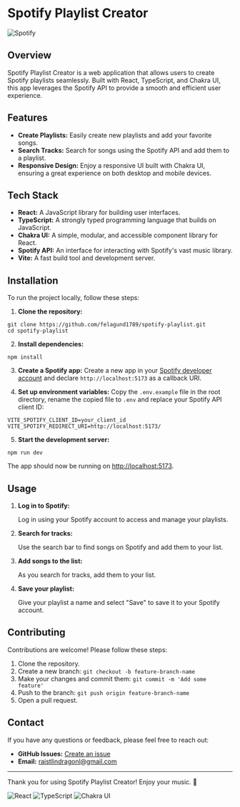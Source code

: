 # Spotify Playlist Creator

![Spotify](https://img.shields.io/badge/Spotify-1DB954?logo=spotify&logoColor=white)

## Overview

Spotify Playlist Creator is a web application that allows users to create Spotify playlists seamlessly. Built with React, TypeScript, and Chakra UI, this app leverages the Spotify API to provide a smooth and efficient user experience.

## Features

- **Create Playlists:** Easily create new playlists and add your favorite songs.
- **Search Tracks:** Search for songs using the Spotify API and add them to a playlist.
- **Responsive Design:** Enjoy a responsive UI built with Chakra UI, ensuring a great experience on both desktop and mobile devices.

## Tech Stack

- **React:** A JavaScript library for building user interfaces.
- **TypeScript:** A strongly typed programming language that builds on JavaScript.
- **Chakra UI:** A simple, modular, and accessible component library for React.
- **Spotify API:** An interface for interacting with Spotify's vast music library.
- **Vite:** A fast build tool and development server.

## Installation

To run the project locally, follow these steps:

1. **Clone the repository:**
```
git clone https://github.com/felagund1789/spotify-playlist.git
cd spotify-playlist
```

2. **Install dependencies:**
```
npm install
```

3. **Create a Spotify app:**
   Create a new app in your [Spotify developer account](https://developer.spotify.com/dashboard) and declare `http://localhost:5173` as a callback URI.

4. **Set up environment variables:**
   Copy the `.env.example` file in the root directory, rename the copied file to `.env` and replace your Spotify API client ID:
```
VITE_SPOTIFY_CLIENT_ID=your_client_id
VITE_SPOTIFY_REDIRECT_URI=http://localhost:5173/
```

5. **Start the development server:**
```
npm run dev
```
The app should now be running on [http://localhost:5173](http://localhost:5173).

## Usage

1. **Log in to Spotify:**

   Log in using your Spotify account to access and manage your playlists.

2. **Search for tracks:**

   Use the search bar to find songs on Spotify and add them to your list.

3. **Add songs to the list:**

   As you search for tracks, add them to your list.

4. **Save your playlist:**

   Give your playlist a name and select "Save" to save it to your Spotify account.

## Contributing

Contributions are welcome! Please follow these steps:

1. Clone the repository.
2. Create a new branch: `git checkout -b feature-branch-name`
3. Make your changes and commit them: `git commit -m 'Add some feature'`
4. Push to the branch: `git push origin feature-branch-name`
5. Open a pull request.

## Contact

If you have any questions or feedback, please feel free to reach out:

- **GitHub Issues:** [Create an issue](https://github.com/felagund1789/spotify-playlist/issues)
- **Email:** raistlindragonl@gmail.com

---

Thank you for using Spotify Playlist Creator! Enjoy your music. 🎵

![React](https://img.shields.io/badge/React-61DAFB?logo=react&logoColor=black) ![TypeScript](https://img.shields.io/badge/TypeScript-007ACC?logo=typescript&logoColor=white) ![Chakra UI](https://img.shields.io/badge/Chakra_UI-319795?logo=chakraui&logoColor=white)